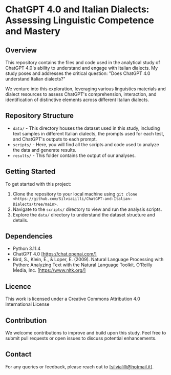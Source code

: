 # ChatGPT 4.0 and Italian Dialects: Assessing Linguistic Competence and Mastery

## Overview

This repository contains the files and code used in the analytical study of ChatGPT 4.0's ability to understand and engage with Italian dialects. My study poses and addresses the critical question: "Does ChatGPT 4.0 understand Italian dialects?"

We venture into this exploration, leveraging various linguistics materials and dialect resources to assess ChatGPT's comprehension, interaction, and identification of distinctive elements across different Italian dialects.

## Repository Structure

- `data/` - This directory houses the dataset used in this study, including text samples in different Italian dialects, the prompts used for each test, and ChatGPT's outputs to each prompt.
- `scripts/` - Here, you will find all the scripts and code used to analyze the data and generate results.
- `results/` - This folder contains the output of our analyses.

## Getting Started

To get started with this project:

1. Clone the repository to your local machine using `git clone <https://github.com/SilviaLilli/ChatGPT-and-Italian-Dialects/tree/main>`.
2. Navigate to the `scripts/` directory to view and run the analysis scripts.
3. Explore the `data/` directory to understand the dataset structure and details.


## Dependencies

- Python 3.11.4
- ChatGPT 4.0 [https://chat.openai.com/]
- Bird, S., Klein, E., & Loper, E. (2009). Natural Language Processing with Python: Analyzing Text with the Natural Language Toolkit. O'Reilly Media, Inc. [https://www.nltk.org/]


## Licence

This work is licensed under a Creative Commons Attribution 4.0 International License


## Contribution

We welcome contributions to improve and build upon this study. Feel free to submit pull requests or open issues to discuss potential enhancements.


## Contact

For any queries or feedback, please reach out to [silvialilli@hotmail.it].

